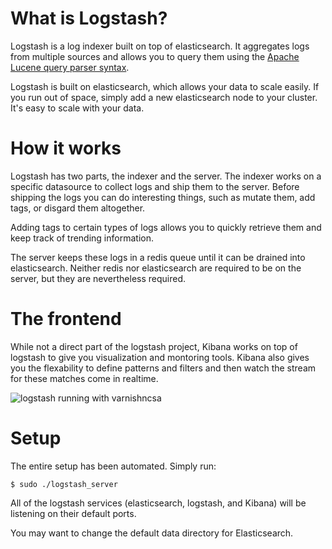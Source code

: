 # What is Logstash?
Logstash is a log indexer built on top of elasticsearch. It aggregates logs from multiple sources and allows you to query them using the [Apache Lucene query parser syntax](http://lucene.apache.org/core/2_9_4/queryparsersyntax.html).

Logstash is built on elasticsearch, which allows your data to scale easily. If you run out of space, simply add a new elasticsearch node to your cluster. It's easy to scale with your data.

# How it works
Logstash has two parts, the indexer and the server. The indexer works on a specific datasource to collect logs and ship them to the server. Before shipping the logs you can do interesting things, such as mutate them, add tags, or disgard them altogether.

Adding tags to certain types of logs allows you to quickly retrieve them and keep track of trending information.

The server keeps these logs in a redis queue until it can be drained into elasticsearch. Neither redis nor elasticsearch are required to be on the server, but they are nevertheless required. 

# The frontend
While not a direct part of the logstash project, Kibana works on top of logstash to give you visualization and montoring tools. Kibana also gives you the flexability to define patterns and filters and then watch the stream for these matches come in realtime.

![logstash running with varnishncsa](http://i.imgur.com/SwbL8eO.png?1 "Logstash running with Varnishncsa")

# Setup
The entire setup has been automated. Simply run:

```
$ sudo ./logstash_server
```

All of the logstash services (elasticsearch, logstash, and Kibana) will be listening on their default ports.

You may want to change the default data directory for Elasticsearch.
